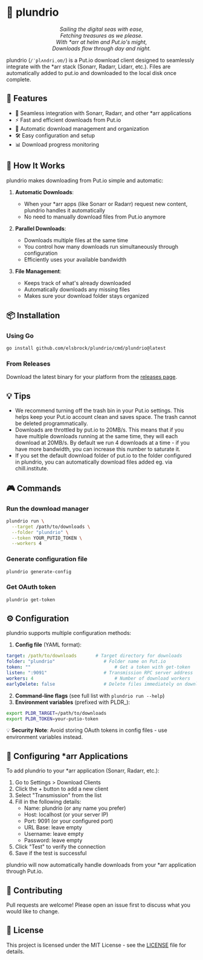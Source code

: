 # 🌊 plundrio

<p align="center">
<i>
Sailing the digital seas with ease,<br/>
Fetching treasures as we please.<br/>
With *arr at helm and Put.io's might,<br/>
Downloads flow through day and night.
</i>
</p>

plundrio (`/ˈplʌndriˌoʊ/`) is a Put.io download client designed to seamlessly
integrate with the *arr stack (Sonarr, Radarr, Lidarr, etc.). Files are
automatically added to put.io and downloaded to the local disk once complete.

## 🚀 Features

- 🔄 Seamless integration with Sonarr, Radarr, and other *arr applications
- ⚡ Fast and efficient downloads from Put.io
- 🎯 Automatic download management and organization
- 🛠️ Easy configuration and setup
- 📊 Download progress monitoring

## 🔧 How It Works

plundrio makes downloading from Put.io simple and automatic:

1. **Automatic Downloads**:
   - When your *arr apps (like Sonarr or Radarr) request new content, plundrio handles it automatically
   - No need to manually download files from Put.io anymore

2. **Parallel Downloads**:
   - Downloads multiple files at the same time
   - You control how many downloads run simultaneously through configuration
   - Efficiently uses your available bandwidth

3. **File Management**:
   - Keeps track of what's already downloaded
   - Automatically downloads any missing files
   - Makes sure your download folder stays organized

## 📦 Installation

### Using Go

```bash
go install github.com/elsbrock/plundrio/cmd/plundrio@latest
```

### From Releases

Download the latest binary for your platform from the [releases page](https://github.com/elsbrock/plundrio/releases).

## 💡 Tips

- We recommend turning off the trash bin in your Put.io settings. This helps keep your Put.io account clean and saves space. The trash cannot be deleted programmatically.
- Downloads are throttled by put.io to 20MB/s. This means that if you have multiple downloads running at the same time, they will each download at 20MB/s. By default we run 4 downloads at a time - if you have more bandwidth, you can increase this number to saturate it.
- If you set the default download folder of put.io to the folder configured in plundrio, you can automatically download files added eg. via chill.institute.

## 🎮 Commands

### Run the download manager
```bash
plundrio run \
  --target /path/to/downloads \
  --folder "plundrio" \
  --token YOUR_PUTIO_TOKEN \
  --workers 4
```

### Generate configuration file
```bash
plundrio generate-config
```

### Get OAuth token
```bash
plundrio get-token
```

## ⚙️ Configuration

plundrio supports multiple configuration methods:

1. **Config file** (YAML format):
```yaml
target: /path/to/downloads       # Target directory for downloads
folder: "plundrio"					# Folder name on Put.io
token: "" 								# Get a token with get-token
listen: ":9091"						# Transmission RPC server address
workers: 4								# Number of download workers
earlyDelete: false					# Delete files immediately on download
```

2. **Command-line flags** (see full list with `plundrio run --help`)
3. **Environment variables** (prefixed with PLDR_):
```bash
export PLDR_TARGET=/path/to/downloads
export PLDR_TOKEN=your-putio-token
```

💡 **Security Note**: Avoid storing OAuth tokens in config files - use environment variables instead.

## 🔌 Configuring *arr Applications

To add plundrio to your *arr application (Sonarr, Radarr, etc.):

1. Go to Settings > Download Clients
2. Click the + button to add a new client
3. Select "Transmission" from the list
4. Fill in the following details:
   - Name: plundrio (or any name you prefer)
   - Host: localhost (or your server IP)
   - Port: 9091 (or your configured port)
   - URL Base: leave empty
   - Username: leave empty
   - Password: leave empty
5. Click "Test" to verify the connection
6. Save if the test is successful

plundrio will now automatically handle downloads from your *arr application through Put.io.

## 🤝 Contributing

Pull requests are welcome! Please open an issue first to discuss what you would like to change.

## 📜 License

This project is licensed under the MIT License - see the [LICENSE](LICENSE) file for details.
